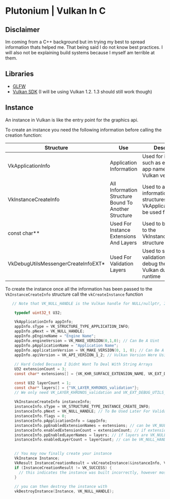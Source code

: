 # Plutonium | Vulkan In C

## Disclaimer
Im coming from a C++ background but im trying my best to spread information thats helped me. That being said I do not know best practices.
I will also not be explaining build systems because I myself am terrible at them.

## Libraries
- [GLFW](https://www.glfw.org/)
- [Vulkan SDK](https://vulkan.lunarg.com/) (I will be using Vulkan 1.2. 1.3 should still work though)
 

## Instance
An instance in Vulkan is like the entry point for the graphics api.

To create an instance you need the following information before calling the creation function:

| Structure | Use | Description | Optional |
| -- | -- | -- | -- |
| VkApplicationInfo | Application Information | Used for information such as engine and app name as well as Vulkan version | ❎ No |
| VkInstanceCreateInfo | All Information Structure Bound To Another Structure | Used to attach other information structures such as VkApplicationInfo to be used for creation | ❎ No |
| const char** | Used For Instance Extensions And Layers | Used to be attached to the VkInstanceCreateInfo structure for creation | ❔Somewhat |
| VkDebugUtilsMessengerCreateInfoEXT* | Used For Validation Layers | Used to set up validation layers to debug the entirety of Vulkan during runtime | ✔ Yes (Heavily Suggested) |

To create the instance once all the information has been passed to the `VkInstanceCreateInfo` structure call the `vkCreateInstance` function

```c
   // Note that VK_NULL_HANDLE is the Vulkan handle for NULL/nullptr, I will typically be using VK_NULL_HANDLE

    typedef uint32_t U32;

    VkApplicationInfo appInfo;
    appInfo.sType = VK_STRUCTURE_TYPE_APPLICATION_INFO;
    appInfo.pNext = VK_NULL_HANDLE;
    appInfo.pEngineName = "Engine Name";
    appInfo.engineVersion = VK_MAKE_VERSION(0,1,0); // Can Be A Uint
    appInfo.pApplicationName = "Application Name";
    appInfo.applicationVersion = VK_MAKE_VERSION(0, 1, 0); // Can Be A Uint
    appInfo.apiVersion = VK_API_VERSION_1_2; // Vulkan Version Were Using
   
    // Hard Coded Becuase I Didnt Want To Deal With String Arrays
    U32 extensionCount = 3;
    const char* extensions[] = {VK_KHR_SURFACE_EXTENSION_NAME, VK_EXT_DEBUG_UTILS_EXTENSION_NAME, "VK_KHR_win32_surface"};

    const U32 layerCount = 1;
    const char* layers[] = {"VK_LAYER_KHRONOS_validation"};
    // We only need VK_LAYER_KHRONOS_validation and VK_EXT_DEBUG_UTILS_EXTENSION_NAME if you want to use validation layers
    
    VkInstanceCreateInfo instanceInfo;
    instanceInfo.sType = VK_STRUCTURE_TYPE_INSTANCE_CREATE_INFO;
    instanceInfo.pNext = VK_NULL_HANDLE; // To Be Used Later For Validation Layers
    instanceInfo.flags = 0;
    instanceInfo.pApplicationInfo = &appInfo;
    instanceInfo.ppEnabledExtensionNames = extensions; // can be VK_NULL_HANDLE or NULL if you dont need extensions
    instanceInfo.enabledExtensionCount = extensionCount; // if extensions are VK_NULL_HANDLE or NULL this must be 0
    instanceInfo.ppEnabledLayerNames = layers; // if layers are VK_NULL_HANDLE or NULL this must be 0
    instanceInfo.enabledLayerCount = layerCount; // can be VK_NULL_HANDLE or NULL if you dont need layers

    
    // You may now finally create your instance
    VkInstance Instance;
    VkResult InstanceCreationResult = vkCreateInstance(&instanceInfo, VK_NULL_HANDLE, &Instance);
    if (InstanceCreationResult != VK_SUCCESS) { 
      // this indicates the instance was built incorrectly, however most of the time (in my expireince it will just throw a runtime error at the creation function)
    }
    
    // you can then destroy the instance with
    vkDestroyInstance(Instance, VK_NULL_HANDLE);
```

